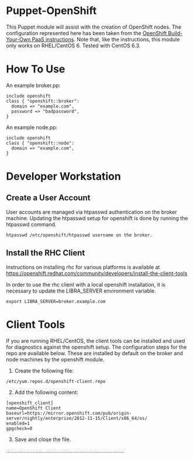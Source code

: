 Puppet-OpenShift
================

This Puppet module will assist with the creation of OpenShift nodes.  The configuration
represented here has been taken from the [OpenShift Build-Your-Own PaaS instructions](https://openshift.redhat.com/community/wiki/build-your-own). Note that, like the instructions, this module only works on RHEL/CentOS 6. Tested with CentOS 6.3.


How To Use
==========

An example broker.pp:

```Puppet
include openshift
class { "openshift::broker":
  domain => "example.com",
  password => "badpassword",
}
```

An example node.pp:

```Puppet
include openshift
class { "openshift::node":
  domain => "example.com",
}
```

Developer Workstation
=====================

Create a User Account
---------------------
User accounts are managed via htpasswd authentication on the broker machine.
Updating the htpasswd setup for openshift is done by running the htpasswd
command.

```htpasswd /etc/openshift/htpasswd username on the broker.```

Install the RHC Client
----------------------

Instructions on installing rhc for various platforms is available at
 https://openshift.redhat.com/community/developers/install-the-client-tools

In order to use the rhc client with a local openshift installation, it is
necessary to update the LIBRA_SERVER environment variable.

```
export LIBRA_SERVER=broker.example.com
```

Client Tools
============

If you are running RHEL/CentOS, the client tools can be installed and
used for diagnostics against the openshift setup. The configuration steps for
the repo are available below. These are installed by default on the broker
and node machines by the openshift module.

1. Create the following file:

```
/etc/yum.repos.d/openshift-client.repo
```

2. Add the following content:

```
[openshift_client]
name=OpenShift Client
baseurl=https://mirror.openshift.com/pub/origin-server/nightly/enterprise/2012-11-15/Client/x86_64/os/
enabled=1
gpgcheck=0
```

3. Save and close the file.

................................................................................



